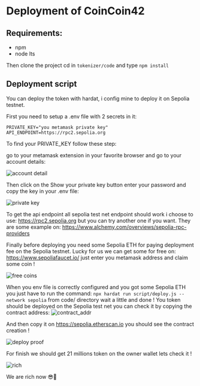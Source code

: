 # Deployment of CoinCoin42

## Requirements:

- npm
- node lts

Then clone the project cd in ``tokenizer/code`` and type ``npm install``

## Deployment script

You can deploy the token with hardat, i config mine to deploy it on Sepolia testnet.

First you need to setup a .env file with 2 secrets in it:

```
PRIVATE_KEY="you metamask private key"
API_ENDPOINT=https://rpc2.sepolia.org
```

To find your PRIVATE_KEY follow these step:

go to your metamask extension in your favorite browser and go to your account details:

![account detail](assets/account_detail.png)

Then click on the Show your private key button enter your password and copy the key in your .env file:

![private key](assets/private_key.png)

To get the api endpoint all sepolia test net endpoint should work i choose to use: https://rpc2.sepolia.org
but you can try another one if you want. They are some example on: https://www.alchemy.com/overviews/sepolia-rpc-providers

Finally before deploying you need some Sepolia ETH for paying deployment fee on the Sepolia testnet. Lucky for us we
can get some for free on: https://www.sepoliafaucet.io/ just enter you metamask address and claim some coin !

![free coins](assets/free_token.png)

When you env file is correctly configured and you got some Sepolia ETH you just have to run the command: ``npx hardat run script/deploy.js --network sepolia``
from code/ directory wait a little and done ! You token should be deployed on the Sepolia test net you can check it by copying
the contract address: ![contract_addr](assets/contract_id.png)

And then copy it on https://sepolia.etherscan.io you should see the contract creation !

![deploy proof](assets/deploy_proof.png)

For finish we should get 21 millions token on the owner wallet lets check it !

![rich](assets/metamask_money.png)

We are rich now 😎🎊
